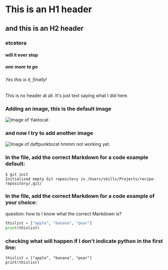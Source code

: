 # This is an H1 header
## and this is an H2 header
### etcetera
#### will it ever stop
##### one more to go
###### Yes this is it, finally!
This is no header at all. It's just text saying what I did here. 

### Adding an image, this is the default image
![Image of Yaktocat](https://octodex.github.com/images/yaktocat.png)

### and now I try to add another image
![Image of daftpunktocat](https://octodex.github.com/daftpunktocat-guy/)
hmmm not working yet. 

### In the file, add the correct Markdown for a code example default: 
```
$ git init
Initialized empty Git repository in /Users/skills/Projects/recipe-repository/.git/
```

### In the file, add the correct Markdown for a code example of your choice:
question: how to I know what the correct Markdown is? 
``` python
thislist = ["apple", "banana", "pear"]
print(thislist)
```

### checking what will happen if I don't indicate python in the first line: 
```
thislist = ["apple", "banana", "pear"]
print(thislist)
```
